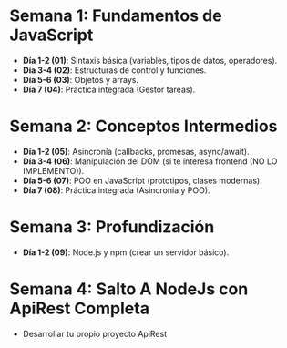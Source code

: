 # Semana 1: Fundamentos de JavaScript
- **Día 1-2 (01)**: Sintaxis básica (variables, tipos de datos, operadores).
- **Día 3-4 (02)**: Estructuras de control y funciones.
- **Día 5-6 (03)**: Objetos y arrays.
- **Día 7 (04)**: Práctica integrada (Gestor tareas).

# Semana 2: Conceptos Intermedios
- **Día 1-2 (05)**: Asincronía (callbacks, promesas, async/await).
- **Día 3-4 (06)**: Manipulación del DOM (si te interesa frontend (NO LO IMPLEMENTO)).
- **Día 5-6 (07)**: POO en JavaScript (prototipos, clases modernas).
- **Día 7 (08)**: Práctica integrada (Asincronia y POO).

# Semana 3: Profundización
- **Día 1-2 (09)**: Node.js y npm (crear un servidor básico).

# Semana 4: Salto A NodeJs con ApiRest Completa
- Desarrollar tu propio proyecto ApiRest